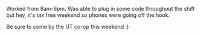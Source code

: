 Worked from 8am-6pm. Was able to plug in some code throughout the shift but hey, it's tax free weekend so phones were going off the hook.

Be sure to come by the UT co-op this weekend :) 
